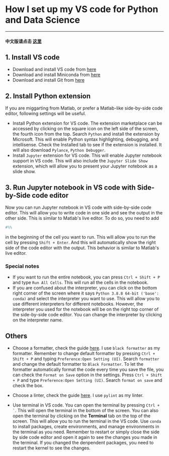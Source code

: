 # How I set up my VS code for Python and Data Science 

---

#### 中文版请点击 [这里](https://mengliufab.github.io/2025/01/27/How-to-set-up-vscode-for-python-DS-CN.html)

## 1. Install VS code
- Download and install VS code from [here](https://code.visualstudio.com/)
- Download and install Miniconda from [here](https://docs.conda.io/en/latest/miniconda.html)
- Download and install Git from [here](https://git-scm.com/)

## 2. Install Python extension
If you are miggarting from Matlab, or prefer a Matlab-like side-by-side code editor, following settings will be useful.
- Install Python extension for VS code. The extension marketplace can be accessed by clicking on the square icon on the left side of the screen, the fourth icon from the top.
Search `Python` and install the extension by Microsoft. This will enable Python syntax highlighting, debugging, and intellisense. Check the Installed tab to see if the extension is installed. It will also download `Pylance`, `Python Debugger`. 
- Install `Jupyter` extension for VS code. This will enable Jupyter notebook support in VS code. This will also include the `Jupyter Slide Show` extension, which will allow you to present your Jupyter notebook as a slide show.

## 3. Run Jupyter notebook in VS code with Side-by-Side code editor
Now you can run Jupyter notebook in VS code with side-by-side code editor. This will allow you to write code in one side and see the output in the other side. This is similar to Matlab's live editor. 
To do so, you need to add 
```python
#%%
```
in the beginning of the cell you want to run. This will allow you to run the cell by pressing `Shift + Enter`. And this will automatically show the right side of the code editor with the output. This behavior is similar to Matlab's live editor.
### Special notes 
- If you want to run the entire notebook, you can press `Ctrl + Shift + P` and type `Run All Cells`. This will run all the cells in the notebook.
- If you are confused about the interpreter, you can click on the bottom right corner of the screen where it says `Python 3.8.8 64-bit ('base': conda)` and select the interpreter you want to use. This will allow you to use different interpreters for different notebooks. However, the interpreter you used for the notebook will be on the right top corner of the side-by-side code editor. You can change the interpreter by clicking on the interpreter name.

## Others
- Choose a formatter, check the guide [here](https://code.visualstudio.com/docs/python/formatting). I use `black formatter` as my formatter. Remember to change default formatter by pressing `Ctrl + Shift + P` and typing `Preference:Open Setting (UI)`. Search `formatter` and change the default formatter to `Black Formatter`.
To let the formatter automatically format the code every time you save the file, you can check the `Format on Save` option in the settings. Press `Ctrl + Shift + P` and type `Preference:Open Setting (UI)`. Search `format on save` and check the box.

- Choose a linter, check the guide [here](https://code.visualstudio.com/docs/python/linting). I use `pylint` as my linter. 
  
- Use terminal in VS code. You can open the terminal by pressing `` Ctrl + ` ``. This will open the terminal in the bottom of the screen. You can also open the terminal by clicking on the **Terminal** tab on the top of the screen. This will allow you to run the terminal in the VS code. Use `conda` to install packages, create environments, and manage environments in the terminal as you need. Remember to restart or simply close the side by side code editor and open it again to see the changes you made in the terminal. If you changed the denpendent packages, you need to restart the kernel to see the changes.
